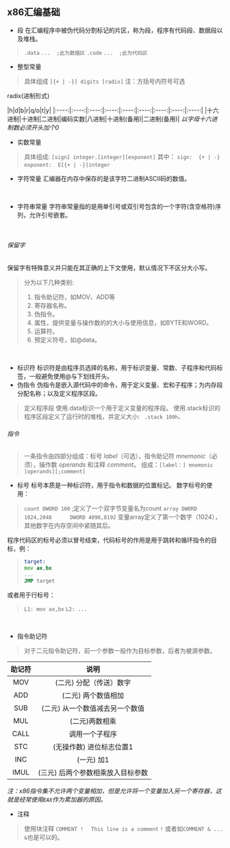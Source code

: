 ## x86汇编基础

* 段
在汇编程序中被伪代码分割标记的片区，称为段，程序有代码段、数据段以及堆栈。

>`.data`
>`...  ;此为数据区`
>`.code`
>`...  ;此为代码区`

* 整型常量

>具体组成
>`[{+ | -}] digits [radix]`
>注：方括号内符号可选
&emsp;

radix(进制形式)

|h|d|b|r|q/o|t|y|
|:----:|:----:|:----:|:----:|:----:|:----:|:----:|:----:|:----:|
|十六进制|十进制|二进制|编码实数|八进制|十进制(备用)|二进制(备用)|
_以字母十六进制数必须开头加个0_
&emsp;

* 实数常量

> 具体组成:
> `[sign] integer.[integer][exponent]`
> 其中：
> `sign:  {+ | -}`
> `exponent:  E[{+ | -}]integer`
&emsp;

* 字符常量
汇编器在内存中保存的是该字符二进制ASCII码的数值。

&emsp;

* 字符串常量
字符串常量指的是用单引号或双引号包含的一个字符(含空格符)序列，允许引号嵌套。

&emsp;

###### 保留字

保留字有特殊意义并只能在其正确的上下文使用，默认情况下不区分大小写。
> 分为以下几种类别:
> 1. 指令助记符，如MOV、ADD等
> 2. 寄存器名称。
> 3. 伪指令。
> 4. 属性，提供变量与操作数的的大小与使用信息，如BYTE和WORD。
> 5. 运算符。
> 6. 预定义符号，如@data。

&emsp;

* 标识符
标识符是由程序员选择的名称，用于标识变量、常数、子程序和代码标签，一般避免使用@与下划线开头。
&emsp;
* 伪指令
伪指令是嵌入源代码中的命令，用于定义变量、宏和子程序；为内存段分配名称；以及定义程序区段。

> 定义程序段
> 使用.data标识一个用于定义变量的程序段。
> 使用.stack标识的程序区段定义了运行时的堆栈，并定义大小: &ensp;`.stack 100h。`
&emsp;

###### 指令

> 一条指令由四部分组成：标号 _label_（可选），指令助记符 _mnemonic_（必须），操作数 _operands_ 和注释 _comment_。
> 组成：`[label：] mnemonic [operands][;comment]`

* 标号
标号本质是一种标识符，用于指令和数据的位置标记。
数字标号的使用：

> `count DWORD 100`
> ;定义了一个双字节变量名为count
> `array DWORD 1024,2048`
> &emsp;&emsp;&ensp; `DWORD 4096,8192`
> 变量array定义了第一个数字（1024），其他数字在内存空间中紧随其后。

程序代码区的标号必须以冒号结束，代码标号的作用是用于跳转和循环指令的目标，例：
>```asm
> target:
> mov ax,bx
> ...
> JMP target
>```

或者用于行标号：
> `L1: mov ax,bx`
> `L2: ...`

&emsp;

* 指令助记符

> 对于二元指令助记符，前一个参数一般作为目标参数，后者为被源参数。

|助记符|说明|
|:----:|:----:|
|MOV| (二元)  分配（传送）数字|
|ADD| (二元) 两个数值相加|
|SUB| (二元) 从一个数值减去另一个数值|
|MUL| (二元)两数相乘|
|CALL|调用一个子程序|
|STC| (无操作数) 进位标志位置1|
|INC| (一元) 加1|
|IMUL| (三元) 后两个参数相乘放入目标参数|

_注：x86指令集不允许两个变量相加，但是允许将一个变量加入另一个寄存器，这就是经常使用`EAX`作为累加器的原因。_

* 注释

> 使用块注释
> `COMMENT !`
> &emsp;`This line is a comment`
> `!`
> 或者如`COMMENT & ... &`也是可以的。
